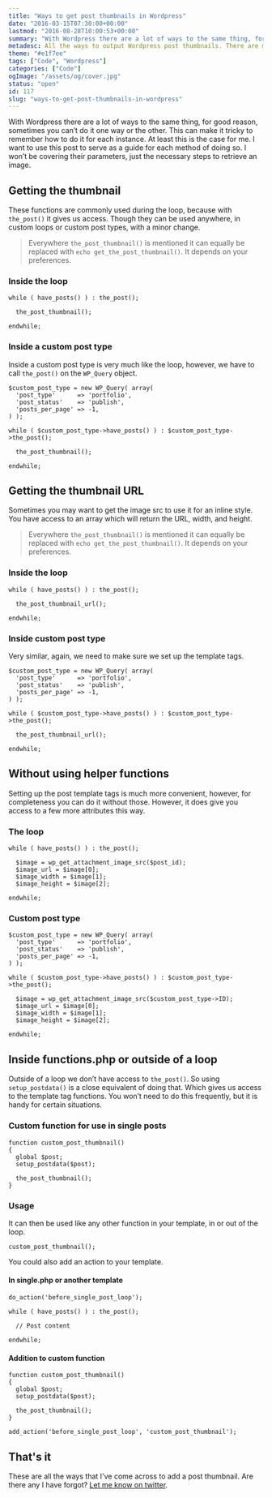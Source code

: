 ```yaml
---
title: "Ways to get post thumbnails in Wordpress"
date: "2016-03-15T07:30:00+00:00"
lastmod: "2016-08-28T10:00:53+00:00"
summary: "With Wordpress there are a lot of ways to the same thing, for good reason, sometimes you can’t do it one way or the other. This can make it tricky to remember how to do it for each instance. At least this is the case for me. I want to use this post to serve as a guide for each method of doing so. I won’t be covering their parameters, just the necessary steps to retrieve an image."
metadesc: All the ways to output Wordpress post thumbnails. There are many alternating ways from inside a page, to a custom post type and regular post, find how to get the post thumbnail."
theme: "#e1f7ee"
tags: ["Code", "Wordpress"]
categories: ["Code"]
ogImage: "/assets/og/cover.jpg"
status: "open"
id: 117
slug: "ways-to-get-post-thumbnails-in-wordpress"
---
```


With Wordpress there are a lot of ways to the same thing, for good reason, sometimes you can’t do it one way or the other. This can make it tricky to remember how to do it for each instance. At least this is the case for me. I want to use this post to serve as a guide for each method of doing so. I won’t be covering their parameters, just the necessary steps to retrieve an image.

## Getting the thumbnail
These functions are commonly used during the loop, because with `the_post()` it gives us access. Though they can be used anywhere, in custom loops or custom post types, with a minor change. 

> Everywhere `the_post_thumbnail()` is mentioned it can equally be replaced with `echo get_the_post_thumbnail()`. It depends on your preferences.

### Inside the loop
```.language-php
while ( have_posts() ) : the_post();

  the_post_thumbnail();

endwhile;
```

### Inside a custom post type
Inside a custom post type is very much like the loop, however, we have to call `the_post()` on the `WP_Query` object.

```.language-php
$custom_post_type = new WP_Query( array(
  'post_type'      => 'portfolio',
  'post_status'    => 'publish',
  'posts_per_page' => -1,
) );

while ( $custom_post_type->have_posts() ) : $custom_post_type->the_post();

  the_post_thumbnail();
  
endwhile;
```

## Getting the thumbnail URL
Sometimes you may want to get the image src to use it for an inline style. You have access to an array which will return the URL, width, and height.

> Everywhere `the_post_thumbnail()` is mentioned it can equally be replaced with `echo get_the_post_thumbnail()`. It depends on your preferences.

### Inside the loop
```.language-php
while ( have_posts() ) : the_post();

  the_post_thumbnail_url();

endwhile;
```

### Inside custom post type
Very similar, again, we need to make sure we set up the template tags.

```.language-php
$custom_post_type = new WP_Query( array(
  'post_type'      => 'portfolio',
  'post_status'    => 'publish',
  'posts_per_page' => -1,
) );

while ( $custom_post_type->have_posts() ) : $custom_post_type->the_post();
  
  the_post_thumbnail_url();
  
endwhile;
```

## Without using helper functions
Setting up the post template tags is much more convenient, however, for completeness you can do it without those. However, it does give you access to a few more attributes this way.

### The loop
```.language-php
while ( have_posts() ) : the_post();

  $image = wp_get_attachment_image_src($post_id);
  $image_url = $image[0];
  $image_width = $image[1];
  $image_height = $image[2];
  
endwhile;
```

### Custom post type
```.language-php
$custom_post_type = new WP_Query( array(
  'post_type'      => 'portfolio',
  'post_status'    => 'publish',
  'posts_per_page' => -1,
) );

while ( $custom_post_type->have_posts() ) : $custom_post_type->the_post();

  $image = wp_get_attachment_image_src($custom_post_type->ID);
  $image_url = $image[0];
  $image_width = $image[1];
  $image_height = $image[2];
  
endwhile;
```

## Inside functions.php or outside of a loop
Outside of a loop we don’t have access to `the_post()`. So using `setup_postdata()` is a close equivalent of doing that. Which gives us access to the template tag functions. You won’t need to do this frequently, but it is handy for certain situations.

### Custom function for use in single posts
```.language-php
function custom_post_thumbnail()
{
  global $post;
  setup_postdata($post);

  the_post_thumbnail();
}
```

### Usage
It can then be used like any other function in your template, in or out of the loop.

```.language-php
custom_post_thumbnail();
```

You could also add an action to your template.

#### In single.php or another template
```.language-php
do_action('before_single_post_loop');

while ( have_posts() ) : the_post();

  // Post content

endwhile;
```

#### Addition to custom function
```.language-php
function custom_post_thumbnail()
{
  global $post;
  setup_postdata($post);

  the_post_thumbnail();
}

add_action('before_single_post_loop', 'custom_post_thumbnail');
```

## That's it
These are all the ways that I've come across to add a post thumbnail. Are there any I have forgot? [Let me know on twitter](https://twitter.com/irsteve).
